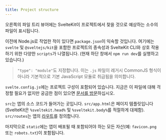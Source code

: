 ```yaml
---
title: Project structure
---
```


오른쪽의 파일 트리 뷰어에는 SvelteKit이 프로젝트에서 찾을 것으로 예상하는 소수의 파일이 표시됩니다.

이전에 Node.js로 작업한 적이 있다면 `package.json`이 익숙할 것입니다. 여기에는 `svelte` 및 `@sveltejs/kit`을 포함한 프로젝트의 종속성과 SvelteKit CLI와 상호 작용하기 위한 다양한 `scripts`가 나열됩니다. (현재 하단 창에서 `npm run dev`를 실행하고 있습니다.)

> `"type": "module"`도 지정합니다. 이는 `.js` 파일이 레거시 CommonJS 형식이 아니라 기본적으로 기본 JavaScript 모듈로 취급됨을 의미합니다.

`svelte.config.js`에는 프로젝트 구성이 포함되어 있습니다. 지금은 이 파일에 대해 걱정할 필요가 없지만 궁금한 점이 있으면 [문서를 방문](https://kit.svelte.dev/docs/configuration)하십시오.

`src`는 앱의 소스 코드가 들어가는 곳입니다. `src/app.html`은 페이지 템플릿입니다(SvelteKit은 `%sveltekit.head%` 및 `%sveltekit.body%`를 적절하게 대체함). `src/routes`는 앱의 [라우트](/tutorial/pages)를 정의합니다.

마지막으로 `static`에는 앱이 배포될 때 포함되어야 하는 모든 자산(예: `favicon.png` 또는 `robots.txt`)이 포함됩니다.
